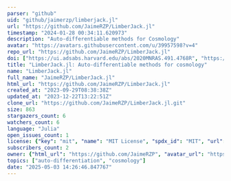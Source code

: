 ```yaml
---
parser: "github"
uid: "github/jaimerzp/limberjack.jl"
url: "https://github.com/JaimeRZP/LimberJack.jl"
timestamp: "2024-01-28 00:34:11.620973"
description: "Auto-differentiable methods for Cosmology"
avatar: "https://avatars.githubusercontent.com/u/39957598?v=4"
repo_url: "https://github.com/JaimeRZP/LimberJack.jl"
doi: ["https://ui.adsabs.harvard.edu/abs/2020MNRAS.491.4768R", "https://ui.adsabs.harvard.edu/abs/2023arXiv231008306R", "https://ui.adsabs.harvard.edu/abs/2023ascl.soft12017R/abstract"]
title: "LimberJack.jl: Auto-differentiable methods for cosmology"
name: "LimberJack.jl"
full_name: "JaimeRZP/LimberJack.jl"
html_url: "https://github.com/JaimeRZP/LimberJack.jl"
created_at: "2023-09-29T08:38:38Z"
updated_at: "2023-12-22T13:22:51Z"
clone_url: "https://github.com/JaimeRZP/LimberJack.jl.git"
size: 863
stargazers_count: 6
watchers_count: 6
language: "Julia"
open_issues_count: 1
license: {"key": "mit", "name": "MIT License", "spdx_id": "MIT", "url": "https://api.github.com/licenses/mit", "node_id": "MDc6TGljZW5zZTEz"}
subscribers_count: 2
owner: {"html_url": "https://github.com/JaimeRZP", "avatar_url": "https://avatars.githubusercontent.com/u/39957598?v=4", "login": "JaimeRZP", "type": "User"}
topics: ["auto-differentiation", "cosmology"]
date: "2025-05-03 14:26:46.847767"
---
```

